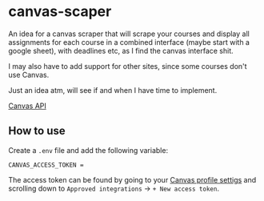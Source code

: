 # canvas-scaper
An idea for a canvas scraper that will scrape your courses and display all assignments for each course in a combined interface (maybe start with a google sheet), with deadlines etc, as I find the canvas interface shit.

I may also have to add support for other sites, since some courses don't use Canvas.

Just an idea atm, will see if and when I have time to implement.

[Canvas API](https://developerdocs.instructure.com/services/canvas)

## How to use
Create a `.env` file and add the following variable:
```
CANVAS_ACCESS_TOKEN =
```
The access token can be found by going to your [Canvas profile settigs](https://canvas.education.lu.se/profile/settings) and scrolling down to `Approved integrations` -> `+ New access token`.
